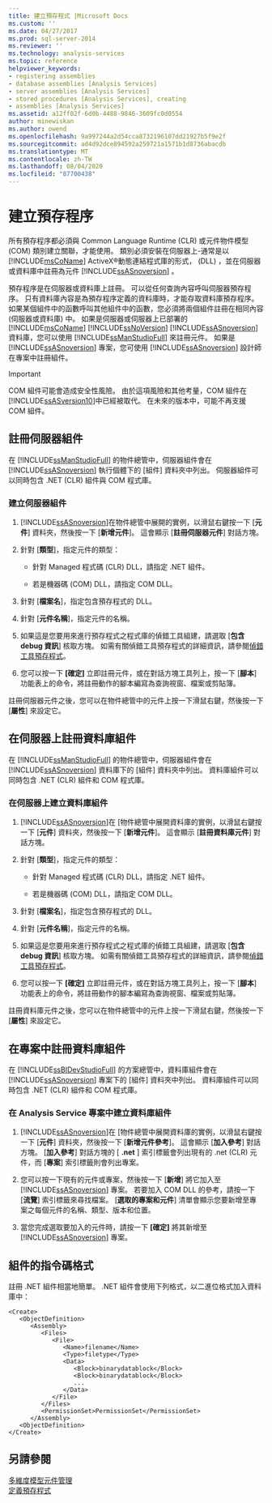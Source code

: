```yaml
---
title: 建立預存程式 |Microsoft Docs
ms.custom: ''
ms.date: 04/27/2017
ms.prod: sql-server-2014
ms.reviewer: ''
ms.technology: analysis-services
ms.topic: reference
helpviewer_keywords:
- registering assemblies
- database assemblies [Analysis Services]
- server assemblies [Analysis Services]
- stored procedures [Analysis Services], creating
- assemblies [Analysis Services]
ms.assetid: a12ff02f-6d0b-4488-9846-3609fc0d0554
author: minewiskan
ms.author: owend
ms.openlocfilehash: 9a997244a2d54cca8732196107dd21927b5f9e2f
ms.sourcegitcommit: ad4d92dce894592a259721a1571b1d8736abacdb
ms.translationtype: MT
ms.contentlocale: zh-TW
ms.lasthandoff: 08/04/2020
ms.locfileid: "87700438"
---
```

# <a name="creating-stored-procedures"></a>建立預存程序
  所有預存程序都必須與 Common Language Runtime (CLR) 或元件物件模型 (COM) 類別建立關聯，才能使用。 類別必須安裝在伺服器上-通常是以 [!INCLUDE[msCoName](../../includes/msconame-md.md)] ActiveX®動態連結程式庫的形式， (DLL) ，並在伺服器或資料庫中註冊為元件 [!INCLUDE[ssASnoversion](../../includes/ssasnoversion-md.md)] 。  
  
 預存程序是在伺服器或資料庫上註冊。 可以從任何查詢內容呼叫伺服器預存程序。 只有資料庫內容是為預存程序定義的資料庫時，才能存取資料庫預存程序。 如果某個組件中的函數呼叫其他組件中的函數，您必須將兩個組件註冊在相同內容 (伺服器或資料庫) 中。 如果是伺服器或伺服器上已部署的 [!INCLUDE[msCoName](../../includes/msconame-md.md)] [!INCLUDE[ssNoVersion](../../includes/ssnoversion-md.md)] [!INCLUDE[ssASnoversion](../../includes/ssasnoversion-md.md)] 資料庫，您可以使用 [!INCLUDE[ssManStudioFull](../../includes/ssmanstudiofull-md.md)] 來註冊元件。 如果是 [!INCLUDE[ssASnoversion](../../includes/ssasnoversion-md.md)] 專案，您可使用 [!INCLUDE[ssASnoversion](../../includes/ssasnoversion-md.md)] 設計師在專案中註冊組件。  
  
> [!IMPORTANT]  
>  COM 組件可能會造成安全性風險。 由於這項風險和其他考量，COM 組件在 [!INCLUDE[ssASversion10](../../includes/ssasversion10-md.md)]中已經被取代。 在未來的版本中，可能不再支援 COM 組件。  
  
## <a name="registering-a-server-assembly"></a>註冊伺服器組件  
 在 [!INCLUDE[ssManStudioFull](../../includes/ssmanstudiofull-md.md)] 的物件總管中，伺服器組件會在 [!INCLUDE[ssASnoversion](../../includes/ssasnoversion-md.md)] 執行個體下的 [組件] 資料夾中列出。 伺服器組件可以同時包含 .NET (CLR) 組件與 COM 程式庫。  
  
### <a name="to-create-a-server-assembly"></a>建立伺服器組件  
  
1.  [!INCLUDE[ssASnoversion](../../includes/ssasnoversion-md.md)]在物件總管中展開的實例，以滑鼠右鍵按一下 [**元件**] 資料夾，然後按一下 [**新增元件**]。 這會顯示 [**註冊伺服器元件**] 對話方塊。  
  
2.  針對 [**類型**]，指定元件的類型：  
  
    -   針對 Managed 程式碼 (CLR) DLL，請指定 .NET 組件。  
  
    -   若是機器碼 (COM) DLL，請指定 COM DLL。  
  
3.  針對 [**檔案名**]，指定包含預存程式的 DLL。  
  
4.  針對 [**元件名稱**]，指定元件的名稱。  
  
5.  如果這是您要用來進行預存程式之程式庫的偵錯工具組建，請選取 [**包含 debug 資訊**] 核取方塊。 如需有關偵錯工具預存程式的詳細資訊，請參閱[偵錯工具預存程式](debugging-stored-procedures.md)。  
  
6.  您可以按一下 **[確定]** 立即註冊元件，或在對話方塊工具列上，按一下 [**腳本**] 功能表上的命令，將註冊動作的腳本編寫為查詢視窗、檔案或剪貼簿。  
  
 註冊伺服器元件之後，您可以在物件總管中的元件上按一下滑鼠右鍵，然後按一下 [**屬性**] 來設定它。  
  
## <a name="registering-a-database-assembly-on-the-server"></a>在伺服器上註冊資料庫組件  
 在 [!INCLUDE[ssManStudioFull](../../includes/ssmanstudiofull-md.md)] 的物件總管中，伺服器組件會在 [!INCLUDE[ssASnoversion](../../includes/ssasnoversion-md.md)] 資料庫下的 [組件] 資料夾中列出。 資料庫組件可以同時包含 .NET (CLR) 組件和 COM 程式庫。  
  
### <a name="to-create-a-database-assembly-on-a-server"></a>在伺服器上建立資料庫組件  
  
1.  [!INCLUDE[ssASnoversion](../../includes/ssasnoversion-md.md)]在 [物件總管中展開資料庫的實例，以滑鼠右鍵按一下 [**元件**] 資料夾，然後按一下 [**新增元件**]。 這會顯示 [**註冊資料庫元件**] 對話方塊。  
  
2.  針對 [**類型**]，指定元件的類型：  
  
    -   針對 Managed 程式碼 (CLR) DLL，請指定 .NET 組件。  
  
    -   若是機器碼 (COM) DLL，請指定 COM DLL。  
  
3.  針對 [**檔案名**]，指定包含預存程式的 DLL。  
  
4.  針對 [**元件名稱**]，指定元件的名稱。  
  
5.  如果這是您要用來進行預存程式之程式庫的偵錯工具組建，請選取 [**包含 debug 資訊**] 核取方塊。 如需有關偵錯工具預存程式的詳細資訊，請參閱[偵錯工具預存程式](debugging-stored-procedures.md)。  
  
6.  您可以按一下 **[確定]** 立即註冊元件，或在對話方塊工具列上，按一下 [**腳本**] 功能表上的命令，將註冊動作的腳本編寫為查詢視窗、檔案或剪貼簿。  
  
 註冊資料庫元件之後，您可以在物件總管中的元件上按一下滑鼠右鍵，然後按一下 [**屬性**] 來設定它。  
  
## <a name="registering-a-database-assembly-in-a-project"></a>在專案中註冊資料庫組件  
 在 [!INCLUDE[ssBIDevStudioFull](../../includes/ssbidevstudiofull-md.md)] 的方案總管中，資料庫組件會在 [!INCLUDE[ssASnoversion](../../includes/ssasnoversion-md.md)] 專案下的 [組件] 資料夾中列出。 資料庫組件可以同時包含 .NET (CLR) 組件和 COM 程式庫。  
  
### <a name="to-create-a-database-assembly-in-an-analysis-service-project"></a>在 Analysis Service 專案中建立資料庫組件  
  
1.  [!INCLUDE[ssASnoversion](../../includes/ssasnoversion-md.md)]在 [物件總管中展開資料庫的實例，以滑鼠右鍵按一下 [**元件**] 資料夾，然後按一下 [**新增元件參考**]。 這會顯示 [**加入參考**] 對話方塊。 [**加入參考**] 對話方塊的 [ **.net** ] 索引標籤會列出現有的 .net (CLR) 元件，而 [**專案**] 索引標籤則會列出專案。  
  
2.  您可以按一下現有的元件或專案，然後按一下 [**新增**] 將它加入至 [!INCLUDE[ssASnoversion](../../includes/ssasnoversion-md.md)] 專案。 若要加入 COM DLL 的參考，請按一下 [**流覽**] 索引標籤來尋找檔案。 [**選取的專案和元件**] 清單會顯示您要新增至專案之每個元件的名稱、類型、版本和位置。  
  
3.  當您完成選取要加入的元件時，請按一下 **[確定]** 將其新增至 [!INCLUDE[ssASnoversion](../../includes/ssasnoversion-md.md)] 專案。  
  
## <a name="script-format-for-an-assembly"></a>組件的指令碼格式  
 註冊 .NET 組件相當地簡單。 .NET 組件會使用下列格式，以二進位格式加入資料庫中：  
  
```  
<Create>  
   <ObjectDefinition>  
      <Assembly>  
         <Files>  
            <File>  
               <Name>filename</Name>  
               <Type>filetype</Type>  
               <Data>  
                  <Block>binarydatablock</Block>  
                  <Block>binarydatablock</Block>  
                  ...  
               </Data>  
            </File>  
         </Files>  
         <PermissionSet>PermissionSet</PermissionSet>  
      </Assembly>  
   <ObjectDefinition>  
</Create>  
```  
  
## <a name="see-also"></a>另請參閱  
 [多維度模型元件管理](../multidimensional-models/multidimensional-model-assemblies-management.md)   
 [定義預存程式](defining-stored-procedures.md)  
  
  
